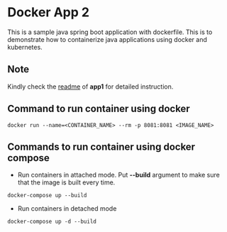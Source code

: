 # Docker App 2
This is a sample java spring boot application with dockerfile. This is to demonstrate how to containerize java applications using docker and kubernetes.

## Note
Kindly check the [readme](https://github.com/prat21/docker-app1) of **app1** for detailed instruction.

## Command to run container using docker
```
docker run --name=<CONTAINER_NAME> --rm -p 8081:8081 <IMAGE_NAME>
```

## Commands to run container using docker compose
* Run containers in attached mode. Put **--build** argument to make sure that the image is built every time.
```
docker-compose up --build
```
* Run containers in detached mode
```
docker-compose up -d --build
```